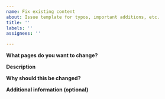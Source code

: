 ```yaml
---
name: Fix existing content
about: Issue template for typos, important additions, etc.
title: ''
labels: ''
assignees: ''

---
```


**What pages do you want to change?**
<!-- Provide links to the pages you want to change. -->

**Description**
<!-- Add a description about why we should change
 the content. -->

**Why should this be changed?**
<!-- This will tell us why this is required to be changed. -->

**Additional information (optional)**
